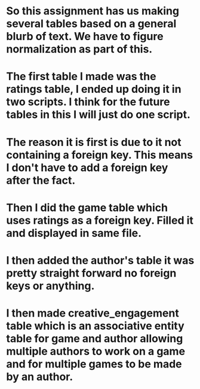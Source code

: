 # So this assignment has us making several tables based on a general blurb of text. We have to figure normalization as part of this.

# The first table I made was the ratings table, I ended up doing it in two scripts. I think for the future tables in this I will just do one script.
# The reason it is first is due to it not containing a foreign key. This means I don't have to add a foreign key after the fact.
# Then I did the game table which uses ratings as a foreign key. Filled it and displayed in same file.
# I then added the author's table it was pretty straight forward no foreign keys or anything.
# I then made creative_engagement table which is an associative entity table for game and author allowing multiple authors to work on a game and for multiple games to be made by an author.
